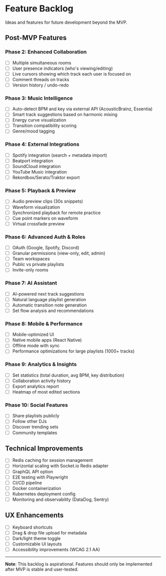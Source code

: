 # Feature Backlog

Ideas and features for future development beyond the MVP.

## Post-MVP Features

### Phase 2: Enhanced Collaboration
- [ ] Multiple simultaneous rooms
- [ ] User presence indicators (who's viewing/editing)
- [ ] Live cursors showing which track each user is focused on
- [ ] Comment threads on tracks
- [ ] Version history / undo-redo

### Phase 3: Music Intelligence
- [ ] Auto-detect BPM and key via external API (AcousticBrainz, Essentia)
- [ ] Smart track suggestions based on harmonic mixing
- [ ] Energy curve visualization
- [ ] Transition compatibility scoring
- [ ] Genre/mood tagging

### Phase 4: External Integrations
- [ ] Spotify integration (search + metadata import)
- [ ] Beatport integration
- [ ] SoundCloud integration
- [ ] YouTube Music integration
- [ ] Rekordbox/Serato/Traktor export

### Phase 5: Playback & Preview
- [ ] Audio preview clips (30s snippets)
- [ ] Waveform visualization
- [ ] Synchronized playback for remote practice
- [ ] Cue point markers on waveform
- [ ] Virtual crossfade preview

### Phase 6: Advanced Auth & Roles
- [ ] OAuth (Google, Spotify, Discord)
- [ ] Granular permissions (view-only, edit, admin)
- [ ] Team workspaces
- [ ] Public vs private playlists
- [ ] Invite-only rooms

### Phase 7: AI Assistant
- [ ] AI-powered next track suggestions
- [ ] Natural language playlist generation
- [ ] Automatic transition note generation
- [ ] Set flow analysis and recommendations

### Phase 8: Mobile & Performance
- [ ] Mobile-optimized UI
- [ ] Native mobile apps (React Native)
- [ ] Offline mode with sync
- [ ] Performance optimizations for large playlists (1000+ tracks)

### Phase 9: Analytics & Insights
- [ ] Set statistics (total duration, avg BPM, key distribution)
- [ ] Collaboration activity history
- [ ] Export analytics report
- [ ] Heatmap of most edited sections

### Phase 10: Social Features
- [ ] Share playlists publicly
- [ ] Follow other DJs
- [ ] Discover trending sets
- [ ] Community templates

## Technical Improvements
- [ ] Redis caching for session management
- [ ] Horizontal scaling with Socket.io Redis adapter
- [ ] GraphQL API option
- [ ] E2E testing with Playwright
- [ ] CI/CD pipeline
- [ ] Docker containerization
- [ ] Kubernetes deployment config
- [ ] Monitoring and observability (DataDog, Sentry)

## UX Enhancements
- [ ] Keyboard shortcuts
- [ ] Drag & drop file upload for metadata
- [ ] Dark/light theme toggle
- [ ] Customizable UI layouts
- [ ] Accessibility improvements (WCAG 2.1 AA)

---

**Note**: This backlog is aspirational. Features should only be implemented after MVP is stable and user-tested.
